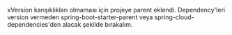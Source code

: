 xVersion karışıklıkları olmaması için projeye parent eklendi.
Dependency'leri version vermeden spring-boot-starter-parent veya spring-cloud-dependencies'den alacak şekilde bırakalım.
